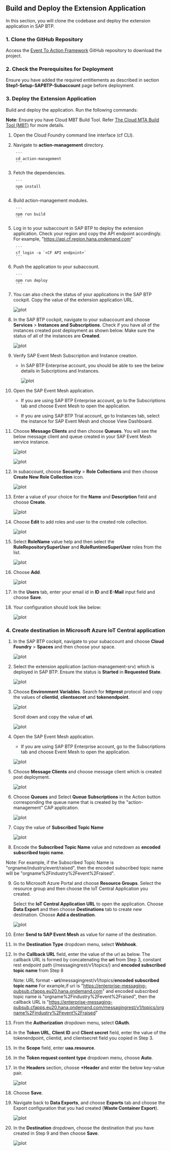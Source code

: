 ## Build and Deploy the Extension Application

In this section, you will clone the codebase and deploy the extension application in SAP BTP. 

### 1. Clone the GitHub Repository
    

Access the [Event To Action Framework](https://github.com/SAP-samples/btp-events-to-business-actions-framework) GitHub repository to download the project.

### 2. Check the Prerequisites for Deployment

Ensure you have added the required entitlements as described in section **Step1-Setup-SAPBTP-Subaccount** page before deployment.

### 3. Deploy the Extension Application

Build and deploy the application. Run the following commands:

**Note**: Ensure you have Cloud MBT Build Tool. Refer [The Cloud MTA Build Tool (MBT)](https://help.sap.com/docs/HANA_CLOUD_DATABASE/c2b99f19e9264c4d9ae9221b22f6f589/1412120094534a23b1a894bc498c2767.html) for more details.

1. Open the Cloud Foundry command line interface (cf CLI).

2. Navigate to **action-management** directory.

        ```
        cd action-management
        ```
3. Fetch the dependencies.

        ```
        npm install
        ```
4. Build action-management modules.

        ```
        npm run build
        ```
5. Log in to your subaccount in SAP BTP to deploy the extension application.
    Check your region and copy the API endpoint accordingly. For example, "https://api.cf.region.hana.ondemand.com"

        ```
        cf login -a `<CF API endpoint>`
        ```
6. Push the application to your subaccount.

        ```
        npm run deploy
        ```
7. You can also check the status of your applications in the SAP BTP cockpit. Copy the value of the extension application URL.

    ![plot](./images/SAPBTPCockpit.png)

8. In the SAP BTP cockpit, navigate to your subaccount and choose **Services** > **Instances and Subscriptions**. Check if you have all of the instances created post deployment as shown below. Make sure the status of all of the instances are **Created**.

    ![plot](./images/postdeploy.png)

9. Verify SAP Event Mesh Subscription and Instance creation.

    - In SAP BTP Enterprise account, you should be able to see the below details in Subcriptions and Instances.

        ![plot](./images/eventmesh-enterprise.png)

10. Open the SAP Event Mesh application.

    - If you are using SAP BTP Enterprise account, go to the Subscriptions tab and choose Event Mesh to open the application.

    - If you are using SAP BTP Trial account, go to Instances tab, select the instance for SAP Event Mesh and choose View Dashboard.

11. Choose **Message Clients** and then choose **Queues**. You will see the below message client and queue created in your SAP Event Mesh service instance.

    ![plot](./images/msgclient.png)

    ![plot](./images/queue.png)


12. In subaccount, choose **Security** > **Role Collections** and then choose **Create New Role Collection** icon.

    ![plot](./images/RoleCollectionListCreate.png)

13. Enter a value of your choice for the **Name** and **Description** field and choose **Create**.

    ![plot](./images/CreateNewRoleCollection.png)

14. Choose **Edit** to add roles and user to the created role collection.

    ![plot](./images/EditRoleCollection.png)


15. Select **RoleName** value help and then select the **RuleRepositorySuperUser** and **RuleRuntimeSuperUser** roles from the list.

    ![plot](./images/RoleNameValueHelp.png)

16. Choose **Add**.

    ![plot](./images/SelectRoles.png)

17. In the **Users** tab, enter your email id in **ID** and **E-Mail** input field and choose **Save**.

18. Your configuration should look like below:

    ![plot](./images/AddUserToRoleCollection.png)

### 4. Create destination in Microsoft Azure IoT Central application

1. In the SAP BTP cockpit, navigate to your subaccount and choose **Cloud Foundry** > **Spaces** and then choose your space.

    ![plot](./images/cfspace.png)

2. Select the extension application (action-management-srv) which is deployed in SAP BTP. Ensure the status is **Started** in **Requested State**.

    ![plot](./images/deployedbtpapp.png)

3. Choose **Environment Variables**. Search for **httprest** protocol and copy the values of **clientid**, **clientsecret** and **tokenendpoint**.

    ![plot](./images/oauthdetails.png)

    Scroll down and copy the value of **uri**.

    ![plot](./images/callback.png)

4. Open the SAP Event Mesh application.

    - If you are using SAP BTP Enterprise account, go to the Subscriptions tab and choose Event Mesh to open the application.

    ![plot](./images/event-mesh-subscription.png)

5. Choose **Message Clients** and choose message client which is created post deployment.

    ![plot](./images/em-message-clients.png)

6. Choose **Queues** and Select **Queue Subscriptions** in the Action button corresponding the queue name that is created by the "action-management" CAP application.

    ![plot](./images/em-queue-subscription.png)

7. Copy the value of **Subscribed Topic Name**

    ![plot](./images/em-topic-name.png)

8. Encode the **Subscribed Topic Name** value and notedown as **encoded subscribed topic name**.

Note: For example, if the Subscribed Topic Name is "orgname/industry/event/raised", then the encoded subscribed topic name will be "orgname%2Findustry%2Fevent%2Fraised".

9. Go to Microsoft Azure Portal and choose **Resource Groups**. Select the resource group and then  choose the IoT Central Application you created. 

    Select the **IoT Central Application URL** to open the application. Choose **Data Export** and then choose **Destinations** tab to create new destination. Choose **Add a destination**.

    ![plot](./images/create-destination.png)

10. Enter **Send to SAP Event Mesh** as value for name of the destination.

11. In the **Destination Type** dropdown menu, select **Webhook**.

12. In the **Callback URL** field, enter the value of the url as below.
    The callback URL is formed by concatenating the **uri** from Step 3, constant rest endpoint path (/messagingrest/v1/topics/) and **encoded subscribed topic name** from Step 8 
    
    Note: URL format -  **uri**/messagingrest/v1/topics/**encoded subscribed topic name**
    For example,if uri is "https://enterprise-messaging-pubsub.cfapps.eu20.hana.ondemand.com" and encoded subscribed topic name is "orgname%2Findustry%2Fevent%2Fraised", then the callback URL is "https://enterprise-messaging-pubsub.cfapps.eu20.hana.ondemand.com/messagingrest/v1/topics/orgname%2Findustry%2Fevent%2Fraised"

13. From the **Authorization** dropdown menu, select **OAuth**.

14. In the **Token URL**, **Client ID** and **Client secret** field, enter the value of the tokenendpoint, clientid, and clientsecret field you copied in Step 3.

15. In the **Scope** field, enter **uaa.resource**.

16. In the **Token request content type​** dropdown menu, choose **Auto**.

17. In the **Headers** section, choose **+Header** and enter the below key-value pair.

    ![plot](./images/update-dest.png)

18. Choose **Save**.

19. Navigate back to **Data Exports**, and choose **Exports** tab and choose the Export configuration that you had created (**Waste Container Export**).

    ![plot](./images/iot-dataexport.png)

20. In the **Destination** dropdown, choose the destination that you have created in Step 9 and then choose **Save**.

    ![plot](./images/iot-dataexport-destination.png)

